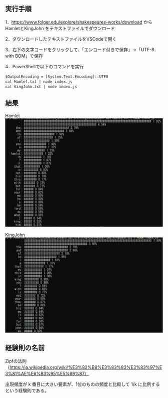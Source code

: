 ## 実行手順

1．https://www.folger.edu/explore/shakespeares-works/download からHamletとKingJohn をテキストファイルでダウンロード

2．ダウンロードしたテキストファイルをVSCodeで開く

3．右下の文字コードをクリックして、「エンコード付きで保存」→「UTF-8 with BOM」で保存

4．PowerShellで以下のコマンドを実行

```
$OutputEncoding = [System.Text.Encoding]::UTF8
cat Hamlet.txt | node index.js
cat KingJohn.txt | node index.js
```

## 結果
Hamlet
![alt text](resultHamlet.png)

KingJohn
![alt text](resultKingJohn.png)


## 経験則の名前
Zipfの法則（https://ja.wikipedia.org/wiki/%E3%82%B8%E3%83%83%E3%83%97%E3%81%AE%E6%B3%95%E5%89%87）

出現頻度が k 番目に大きい要素が、1位のものの頻度と比較して 1/k に比例するという経験則である。